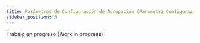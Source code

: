 ```yaml
---
title: Parámetros de Configuración de Agrupación (Parametri Configurazione Raggruppamento)
sidebar_position: 5
---
```


Trabajo en progreso (Work in progress)